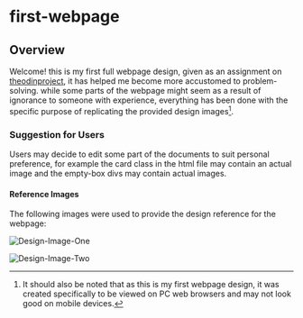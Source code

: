 # first-webpage
## Overview
Welcome! this is my first full webpage design, given as an assignment on [theodinproject](https://www.theodinproject.com/lessons/foundations-landing-page), it has helped me become more accustomed to problem-solving. while some parts of the webpage might seem as a result of ignorance to someone with experience, everything has been done with the specific purpose of replicating the provided design images[^1].

### Suggestion for Users
Users may decide to edit some part of the documents to suit personal preference, for example the card class in the html file may contain an actual image and the empty-box divs may contain actual images.

#### Reference Images
The following images were used to provide the design reference for the webpage:

![Design-Image-One](https://cdn.statically.io/gh/TheOdinProject/curriculum/81a5d553f4073e593d23a6ab00d50eef8620796d/foundations/html_css/project/imgs/01.png)

![Design-Image-Two](https://cdn.statically.io/gh/TheOdinProject/curriculum/81a5d553f4073e593d23a6ab00d50eef8620796d/foundations/html_css/project/imgs/02.png)


[^1]: It should also be noted that as this is my first webpage design, it was created specifically to be viewed on PC web browsers and may not look good on mobile devices. 
